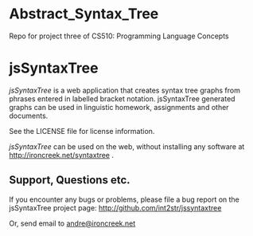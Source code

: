 # Abstract_Syntax_Tree
Repo for project three of CS510: Programming Language Concepts

# jsSyntaxTree
_jsSyntaxTree_ is a web application that creates syntax tree graphs 
from phrases entered in labelled bracket notation. jsSyntaxTree 
generated graphs can be used in linguistic homework, assignments 
and other documents.

See the LICENSE file for license information.

_jsSyntaxTree_ can be used on the web, without installing any 
software at http://ironcreek.net/syntaxtree .

## Support, Questions etc.
If you encounter any bugs or problems, please file a bug report
on the jsSyntaxTree project page:
http://github.com/int2str/jssyntaxtree

Or, send email to andre@ironcreek.net
